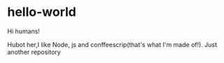 # hello-world

Hi humans!

Hubot her,I like Node, js and conffeescrip(that's what I'm made of!).
Just another repository
